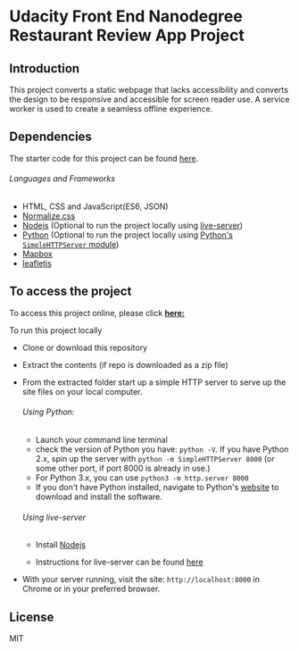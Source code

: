 # Udacity Front End Nanodegree Restaurant Review App Project

## Introduction

This project converts a static webpage that lacks accessibility and converts the design to be responsive and accessible for screen reader use. A service worker is used to create a seamless offline experience.



## Dependencies

The starter code for this project can be found [here](https://github.com/udacity/mws-restaurant-stage-1).

###### Languages and Frameworks

- HTML, CSS and JavaScript(ES6, JSON)
- [Normalize.css](https://necolas.github.io/normalize.css/)
- [Nodejs](https://nodejs.org) (Optional to run the project locally using [live-server](https://www.npmjs.com/package/live-server))
- [Python](https://www.python.org/) (Optional to run the project locally using [Python's `SimpleHTTPServer` module](https://developer.mozilla.org/en-US/docs/Learn/Common_questions/set_up_a_local_testing_server))
- [Mapbox](https://www.mapbox.com/)
- [leafletjs](https://leafletjs.com/)



## To access the project
To access this project online, please click **[here:](https://hamiduabu.github.io/fend-feedreader-test/)**

To run this project locally
- Clone or download this repository

- Extract the contents (if repo is downloaded as a zip file)

- From the extracted folder start up a simple HTTP server to serve up the site files on your local computer.

  ###### Using Python:

  - Launch your command line terminal
  - check the version of Python you have: `python -V`. If you have Python 2.x, spin up the server with `python -m SimpleHTTPServer 8000` (or some other port, if port 8000 is already in use.)
  - For Python 3.x, you can use `python3 -m http.server 8000`
  - If you don't have Python installed, navigate to Python's [website](https://www.python.org/) to download and install the software.

  ###### Using live-server

  - Install [Nodejs](https://nodejs.org)

  - Instructions for live-server can be found [here](https://www.npmjs.com/package/live-server)

- With your server running, visit the site: `http://localhost:8000` in Chrome or in your preferred browser.



## License

MIT

